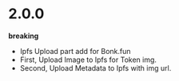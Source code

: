 # 2.0.0

**breaking**

- Ipfs Upload part add for Bonk.fun
- First, Upload Image to Ipfs for Token img.
- Second, Upload Metadata to Ipfs with img url.
